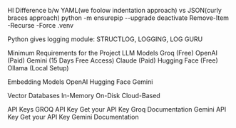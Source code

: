 HI
Difference b/w YAML(we foolow indentation approach) vs JSON(curly braces approach)
python -m ensurepip --upgrade
deactivate
Remove-Item -Recurse -Force .venv

Python gives logging module: STRUCTLOG, LOGGING, LOG GURU

Minimum Requirements for the Project
LLM Models
Groq (Free)
OpenAI (Paid)
Gemini (15 Days Free Access)
Claude (Paid)
Hugging Face (Free)
Ollama (Local Setup)

Embedding Models
OpenAI
Hugging Face
Gemini

Vector Databases
In-Memory
On-Disk
Cloud-Based

API Keys
GROQ API Key
Get your API Key
Groq Documentation
Gemini API Key
Get your API Key
Gemini Documentation